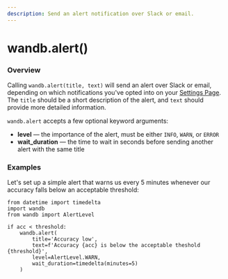 ```yaml
---
description: Send an alert notification over Slack or email.
---
```


# wandb.alert\(\)

### Overview

Calling `wandb.alert(title, text)` will send an alert over Slack or email, depending on which notifications you've opted into on your [Settings Page](../app/features/alerts.md#user-level-alerts). The `title` should be a short description of the alert, and `text` should provide more detailed information.

`wandb.alert` accepts a few optional keyword arguments:

* **level** — the importance of the alert, must be either `INFO`, `WARN`, or `ERROR`
* **wait\_duration** — the time to wait in seconds before sending another alert with the same title

### Examples

Let's set up a simple alert that warns us every 5 minutes whenever our accuracy falls below an acceptable threshold:

```text
from datetime import timedelta
import wandb
from wandb import AlertLevel

if acc < threshold:
    wandb.alert(
        title='Accuracy low', 
        text=f'Accuracy {acc} is below the acceptable theshold {threshold}',
        level=AlertLevel.WARN,
        wait_duration=timedelta(minutes=5)
    )
```

